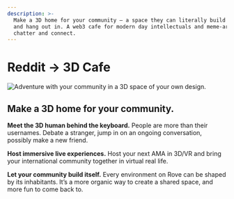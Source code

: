 ```yaml
---
description: >-
  Make a 3D home for your community – a space they can literally build together,
  and hang out in. A web3 cafe for modern day intellectuals and meme-artists to
  chatter and connect.
---
```


# Reddit → 3D Cafe

![Adventure with your community in a 3D space of your own design.](<../.gitbook/assets/image (7) (1) (1).png>)

## Make a 3D home for your community.

**Meet the 3D human behind the keyboard.** People are more than their usernames. Debate a stranger, jump in on an ongoing conversation, possibly make a new friend.

**Host immersive live experiences.** Host your next AMA in 3D/VR and bring your international community together in virtual real life.

**Let your community build itself.** Every environment on Rove can be shaped by its inhabitants. It’s a more organic way to create a shared space, and more fun to come back to.
